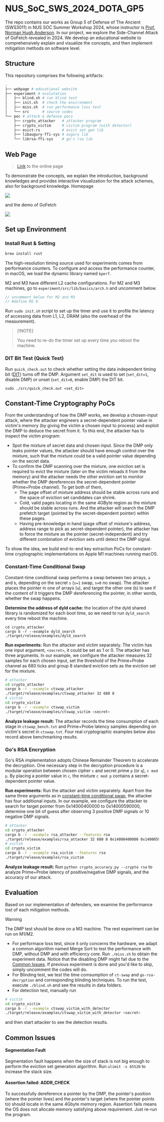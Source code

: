 # NUS_SoC_SWS_2024_DOTA_GP5
The repo contains our works as Group 5 of Defense of The Ancient (SWS3011) in NUS SOC Summer Workshop 2024, whose instructor is [Prof. Norman Hugh Anderson](mailto:hugh@comp.nus.edu.sg). In our project, we explore the Side-Channel Attack of GoFetch revealed in 2024. We develop an educational website to comprehensively explain and visualize the concepts, and then implement mitigation methods on software level.

## Structure
This repository comprises the following artifacts:
```sh
.
├── webpage # educational website
├── experiment # evalutation
│   ├── blind.sh # run blind test
│   ├── init.sh  # check the environment
│   ├── miss.sh  # run performance loss test
│   └── src      # source codes
└── poc # attack & defense pocs
    ├── crypto_attacker   # attacker program
    ├── crypto_victim     # victim program (with detector)
    ├── evict-rs          # evict set gen lib
    ├── libaugury-ffi-sys # augury lib
    └── librsa-ffi-sys    # go's rsa lib
```

## Web Page

> [Link](https://chanbengz.github.io/DOTA/gofetch-introduction.html) to the online page

To demonstrate the concepts, we explain the introduction, background knowledges and provides interactive visualization for the attack schemes, also for background knowledge. Homepage

![](./img/web1.png)

and the demo of GoFetch

![](./img/web2.png)

## Set up Environment

### Install Rust & Setting

```sh
brew install rust
```

The high-resolution timing source used for experiments comes from performance counters. To configure and access the performance counter, in macOS, we load the dynamic library named `kperf`.

M2 and M3 have different L2 cache configurations. For M2 and M3 machines, go to `experiment/src/lib/basics/arch.h` and uncomment below.

```c
// uncomment below for M2 and M3
// #define M2 0
```

Run `sudo init.sh` script to set up the timer and use it to profile the latency of accessing data from L1, L2, DRAM (also the overhead of the measurement). 

>  [!NOTE]
>
> You need to re-do the timer set up every time you reboot the machine.


### DIT Bit Test (Quick Test)
Run `quick_check.out` to check whether setting the data independent timing bit ([DIT](https://developer.apple.com/documentation/xcode/writing-arm64-code-for-apple-platforms#Enable-DIT-for-constant-time-cryptographic-operations)) turns off the DMP. Argument `set_dit` is used to set (`set_dit=1`, disable DMP) or unset (`set_dit=0`, enable DMP) the DIT bit.

```
sudo ./src/quick_check.out <set_dit>
```

## Constant-Time Cryptography PoCs
From the understanding of how the DMP works, we develop a chosen-input attack, where the attacker engineers a secret-dependent pointer value in victim's memory (by giving the victim a chosen input to process) and exploit the DMP to deduce the secret from it. To this end, the attacker has to inspect the victim program:

* Spot the mixture of secret data and chosen input. Since the DMP only leaks pointer values, the attacker should have enough control over the mixture, such that the mixture could be a valid pointer value depending on the secret data.
* To confirm the DMP scanning over the mixture, one eviction set is required to evict the mixture (later on the victim reloads it from the memory) and the attacker needs the other eviction set to monitor whether the DMP dereferences the secret-dependent pointer (Prime+Probe channel). To get both of them,
    * The page offset of mixture address should be stable across runs and the space of eviction set candidates can shrink.
    * Cold, valid pages locating in the same 4GByte region as the mixture should be stable across runs. And the attacker will search the DMP prefetch target (pointed by the secret-dependent pointer) within these pages.
    * Having pre-knowledge in hand (page offset of mixture's address, address range to pick as secret-dependent pointer), the attacker has to force the mixture as the pointer (secret-independent) and try different combination of eviction sets until detect the DMP signal.

To show the idea, we build end-to-end key extraction PoCs for constant-time cryptographic implementations on Apple M1 machines running macOS.

### Constant-Time Conditional Swap
Constant-time conditional swap performs a swap between two arrays, `a` and `b`, depending on the secret `s` (`s=1` swap, `s=0` no swap). The attacker places the pointer in one of arrays (`a`), and target the other one (`b`) to see if the content of it triggers the DMP dereferencing the pointer, in other words, whether the swap happens.

**Determine the address of dyld cache:** the location of the dyld shared library is randomized for each boot time, so we need to run `dyld_search` every time reboot the machine.
```
cd crypto_attacker
cargo b -r --example dyld_search
./target/release/examples/dyld_search
```

**Run experiments:** Run the attacker and victim separately. The victim has one input argument, `<secret>`, it could be set as 1 or 0. The attacker has three arguments. In our example, we configure the attacker measures 32 samples for each chosen input, set the threshold of the Prime+Probe channel as 680 ticks and group 8 standard eviction sets as the eviction set for the mixture.

```sh
# attacker
cd crypto_attacker
cargo b -r --example ctswap_attacker
./target/release/examples/ctswap_attacker 32 680 8
# victim
cd crypto_victim
cargo b -r --example ctswap_victim
./target/release/examples/ctswap_victim <secret>
```

**Analyze leakage result:** The attacker records the time consumption of each stage in `ctswap_bench.txt` and Prime+Probe latency samples depending on victim's secret in `ctswap.txt`. Four real cryptographic examples below also record above benchmarking results.


### Go's RSA Encryption
Go's RSA implementation adopts Chinese Remainder Theorem to accelerate the decryption. One necessary step in the decryption procedure is a modular operation between chosen cipher `c` and secret prime `p` (or `q`), `c mod p`. By placing a pointer value in `c`, the mixture `c mod p` contains a secret-dependent pointer value.

**Run experiments:** Run the attacker and victim separately. Apart from the same three arguments as in [constant-time conditional swap](#constant-time-conditional-swap), the attacker has four additional inputs. In our example, we configure the attacker to search for target pointer from 0x14000400000 to 0x14000590000, determine one bit of guess after observing 3 positive DMP signals or 10 negative DMP signals.

```sh
# attacker
cd crypto_attacker
cargo b -r --example rsa_attacker --features rsa
./target/release/examples/rsa_attacker 32 680 8 0x14000400000 0x14000590000 3 10
# victim
cd crypto_victim
cargo b -r --example rsa_victim --features rsa
./target/release/examples/rsa_victim
```

**Analyze leakage result:** Run `python crypto_accuracy.py --crypto rsa` to analyze Prime+Probe latency of positive/negative DMP signals, and the accuracy of our attack.

## Evaluation

Based on our implementation of defenders, we examine the performance lost of each mitigation methods.

> [!WARNING]
>
> The DMP test should be done on a M3 machine. The rest experiment can be run on M1/M2.

- For performace loss test, since it only concerns the hardware, we adapt a common algorithm named Merge Sort to test the performance with DMP, without DMP and with efficiency core. Run `./miss.sh` to obtain the experiment data. Notice that the disabling DMP might fail due to the [Common Issues](#common-issues). If previous experiment is done and you'd like to skip, simply uncomment the codes will do.
- For Blinding test, we test the time comsumption of `ct-swap` and `go-rsa-decryption` and corresponding blinding techniques. To run the test, execute `./blind.sh` and see the results in data folders.
- For detection test, manually run

```sh
# victim
cd crypto_victim
cargo b -r --example ctswap_victim_with_detector
./target/release/examples/ctswap_victim_with_detector <secret>
```

and then start attacker to see the detection results.

## Common Issues

#### Segmentation Fault

Segmentation fault happens when the size of stack is not big enough to perform the eviction set generation algorithm. Run `ulimit -s 65520` to increase the stack size.

#### Assertion failed: ADDR_CHECK

To successfully dereference a pointer by the DMP, the pointer's position (where the pointer lives) and the pointer's target (where the pointer points to) should locate in the same 4Gbyte memory region. Assertion fails means the OS does not allocate memory satisfying above requirement. Just re-run the program.